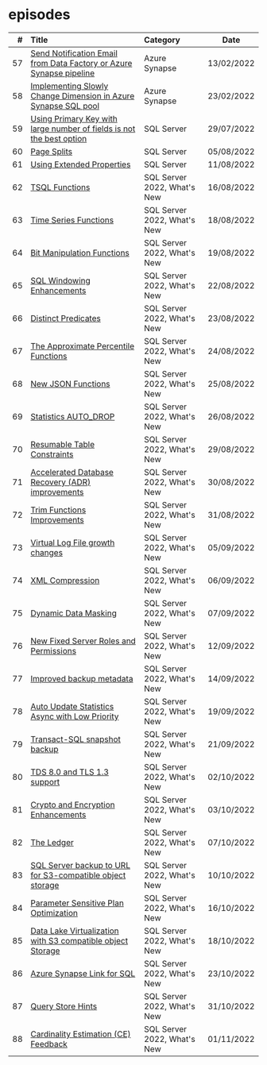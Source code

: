 # episodes

| # | Title | Category | Date |
| ---: | :--- | :--- | :---: |
| 57 | [Send Notification Email from Data Factory or Azure Synapse pipeline](https://github.com/antonchgr/episodes/tree/main/E57) | Azure Synapse | 13/02/2022 |
| 58 | [Implementing Slowly Change Dimension in Azure Synapse SQL pool](https://github.com/antonchgr/episodes/tree/main/E58) | Azure Synapse | 23/02/2022 |
| 59 | [Using Primary Key with large number of fields is not the best option](https://github.com/antonchgr/episodes/tree/main/E59) | SQL Server | 29/07/2022 |
| 60 | [Page Splits](https://github.com/antonchgr/episodes/tree/main/E60) | SQL Server | 05/08/2022 |
| 61 | [Using Extended Properties](https://github.com/antonchgr/episodes/tree/main/E61) | SQL Server | 11/08/2022 |
| 62 | [TSQL Functions](https://github.com/antonchgr/episodes/tree/main/E62) | SQL Server 2022, What's New | 16/08/2022 |
| 63 | [Time Series Functions](https://github.com/antonchgr/episodes/tree/main/E63) |  SQL Server 2022, What's New | 18/08/2022 |
| 64 | [Bit Manipulation Functions](https://github.com/antonchgr/episodes/tree/main/E64) |  SQL Server 2022, What's New | 19/08/2022 |
| 65 | [SQL Windowing Enhancements](https://github.com/antonchgr/episodes/tree/main/E65) |  SQL Server 2022, What's New | 22/08/2022 |
| 66 | [Distinct Predicates](https://github.com/antonchgr/episodes/tree/main/E66) |  SQL Server 2022, What's New | 23/08/2022 |
| 67 | [The Approximate Percentile Functions](https://github.com/antonchgr/episodes/tree/main/E67) |  SQL Server 2022, What's New | 24/08/2022 |
| 68 | [New JSON Functions](https://github.com/antonchgr/episodes/tree/main/E68) |  SQL Server 2022, What's New | 25/08/2022 |
| 69 | [Statistics AUTO_DROP](https://github.com/antonchgr/episodes/tree/main/E69) |  SQL Server 2022, What's New | 26/08/2022 |
| 70 | [Resumable Table Constraints](https://github.com/antonchgr/episodes/tree/main/E70) |  SQL Server 2022, What's New | 29/08/2022 |
| 71 | [Accelerated Database Recovery (ADR) improvements](https://github.com/antonchgr/episodes/tree/main/E71) |  SQL Server 2022, What's New | 30/08/2022 |
| 72 | [Trim Functions Improvements](https://github.com/antonchgr/episodes/tree/main/E72) |  SQL Server 2022, What's New | 31/08/2022 |
| 73 | [Virtual Log File growth changes](https://github.com/antonchgr/episodes/tree/main/E73) |  SQL Server 2022, What's New | 05/09/2022 |
| 74 | [XML Compression](https://github.com/antonchgr/episodes/tree/main/E74) |  SQL Server 2022, What's New | 06/09/2022 |
| 75 | [Dynamic Data Masking](https://github.com/antonchgr/episodes/tree/main/E75) |  SQL Server 2022, What's New | 07/09/2022 |
| 76 | [New Fixed Server Roles and Permissions](https://github.com/antonchgr/episodes/tree/main/E76) |  SQL Server 2022, What's New | 12/09/2022 |
| 77 | [Improved backup metadata](https://github.com/antonchgr/episodes/tree/main/E77) |  SQL Server 2022, What's New | 14/09/2022 |
| 78 | [Auto Update Statistics Async with Low Priority](https://github.com/antonchgr/episodes/tree/main/E78) |  SQL Server 2022, What's New | 19/09/2022 |
| 79 | [Transact-SQL snapshot backup](https://github.com/antonchgr/episodes/tree/main/E79) |  SQL Server 2022, What's New | 21/09/2022 |
| 80 | [TDS 8.0 and TLS 1.3 support](https://github.com/antonchgr/episodes/tree/main/E81) |  SQL Server 2022, What's New | 02/10/2022 |
| 81 | [Crypto and Encryption Enhancements](https://github.com/antonchgr/episodes/tree/main/E81) |  SQL Server 2022, What's New | 03/10/2022 |
| 82 | [The Ledger](https://github.com/antonchgr/episodes/tree/main/E82) |  SQL Server 2022, What's New | 07/10/2022 |
| 83 | [SQL Server backup to URL for S3-compatible object storage](https://github.com/antonchgr/episodes/tree/main/E83) |  SQL Server 2022, What's New | 10/10/2022 |
| 84 | [Parameter Sensitive Plan Optimization](https://github.com/antonchgr/episodes/tree/main/E84) |  SQL Server 2022, What's New | 16/10/2022 |
| 85 | [Data Lake Virtualization with S3 compatible object Storage](https://github.com/antonchgr/episodes/tree/main/E85) |  SQL Server 2022, What's New | 18/10/2022 |
| 86 | [Azure Synapse Link for SQL](https://github.com/antonchgr/episodes/tree/main/E86) |  SQL Server 2022, What's New | 23/10/2022 |
| 87 | [Query Store Hints](https://github.com/antonchgr/episodes/tree/main/E87) |  SQL Server 2022, What's New | 31/10/2022 |
| 88 | [Cardinality Estimation (CE) Feedback](https://github.com/antonchgr/episodes/tree/main/E87) |  SQL Server 2022, What's New | 01/11/2022 |
